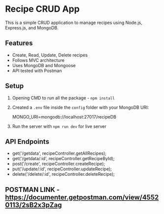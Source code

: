 # Recipe CRUD App

This is a simple CRUD application to manage recipes using Node.js, Express.js, and MongoDB.

## Features

- Create, Read, Update, Delete recipes
- Follows MVC architecture
- Uses MongoDB and Mongoose
- API tested with Postman

## Setup

1. Opening CMD to run all the package - `npm install`
2. Created a `.env` file inside the `config` folder with your MongoDB URI:

    MONGO_URI=mongodb://localhost:27017/recipeDB

3. Run the server with `npm run dev` for live server

## API Endpoints

- get('/getdata', recipeController.getAllRecipes);
- get('/getdata/:id', recipeController.getRecipeById);
- post('/create', recipeController.createRecipe);
- put('/update/:id', recipeController.updateRecipe);
- delete('/delete/:id', recipeController.deleteRecipe);

## POSTMAN LINK - https://documenter.getpostman.com/view/45520113/2sB2x3pZag
